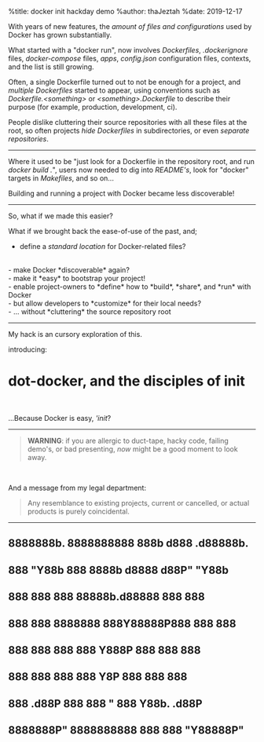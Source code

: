 %title: docker init hackday demo
%author: thaJeztah
%date: 2019-12-17

With years of new features, the *amount of files and configurations* used by
Docker has grown substantially.
<br>

What started with a "docker run", now involves *Dockerfiles*, *.dockerignore*
files, *docker-compose* files, *apps*, *config.json* configuration files,
contexts, and the list is still growing.
<br>

Often, a single Dockerfile turned out to not be enough for a project, and
*multiple Dockerfiles* started to appear, using conventions such as
*Dockerfile.\<something\>* or *\<something\>.Dockerfile* to describe their
purpose (for example, production, development, ci).
<br>

People dislike cluttering their source repositories with all these files at the
root, so often projects *hide Dockerfiles* in subdirectories, or even *separate*
*repositories*.

---

Where it used to be "just look for a Dockerfile in the repository root, and run
*docker build .*", users now needed to dig into *README's*, look for "docker"
targets in *Makefiles*, and so on...
<br>

Building and running a project with Docker became less discoverable!

---

So, what if we made this easier?
<br>

What if we brought back the ease-of-use of the past, and;
<br>

- define a *standard location* for Docker-related files?
<br>
- make Docker *discoverable* again?
<br>
- make it *easy* to bootstrap your project!
<br>
- enable project-owners to *define* how to *build*, *share*, and *run* with Docker
<br>
- but allow developers to *customize* for their local needs?
<br>
- ... without *cluttering* the source repository root

---

My hack is an cursory exploration of this.
<br>

introducing:
<br>

# dot-docker, and the disciples of init

<br>


...Because Docker is easy, *'init*?

---

> **WARNING**: if you are allergic to duct-tape, hacky code, failing demo's,
> or bad presenting, *now* might be a good moment to look away.

<br>

And a message from my legal department:

> Any resemblance to existing projects, current or cancelled, or actual
> products is purely coincidental.

---

##                               8888888b.  8888888888 888b     d888  .d88888b.  
##                               888  "Y88b 888        8888b   d8888 d88P" "Y88b 
##                               888    888 888        88888b.d88888 888     888 
##                               888    888 8888888    888Y88888P888 888     888 
##                               888    888 888        888 Y888P 888 888     888 
##                               888    888 888        888  Y8P  888 888     888 
##                               888  .d88P 888        888   "   888 Y88b. .d88P 
##                               8888888P"  8888888888 888       888  "Y88888P"  
